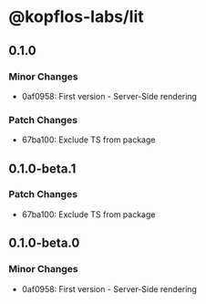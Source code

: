 # @kopflos-labs/lit

## 0.1.0

### Minor Changes

- 0af0958: First version - Server-Side rendering

### Patch Changes

- 67ba100: Exclude TS from package

## 0.1.0-beta.1

### Patch Changes

- 67ba100: Exclude TS from package

## 0.1.0-beta.0

### Minor Changes

- 0af0958: First version - Server-Side rendering
